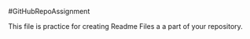 #GitHubRepoAssignment

This file is practice for creating Readme Files a a part of your repository.
